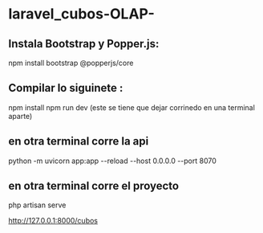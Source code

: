 # laravel_cubos-OLAP-


## Instala Bootstrap y Popper.js:

npm install bootstrap @popperjs/core


## Compilar lo siguinete :
npm install
npm run dev (este se tiene que dejar corrinedo en una terminal aparte)

## en otra terminal corre la api
python -m uvicorn app:app --reload --host 0.0.0.0 --port 8070  

## en otra terminal corre el proyecto 

php artisan serve


http://127.0.0.1:8000/cubos


